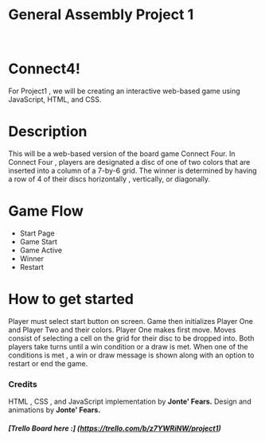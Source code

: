 # General Assembly Project 1

<br/>

# Connect4!


For Project1 , we will be creating an interactive
web-based game using JavaScript, HTML, and CSS.
# Description


This will be a web-based version of the board game Connect Four. In Connect Four , players are designated a disc of one of two colors that are inserted into a column of a 7-by-6 grid. The winner is determined by having a row of 4 of their discs horizontally , vertically, or diagonally.


# Game Flow


- Start Page
- Game Start
- Game Active
- Winner
- Restart

# How to get started



Player must select start button on screen. Game then initializes Player One and Player Two and their colors. Player One makes first move. Moves consist of selecting a cell on the grid for their disc to be dropped into. Both players take turns until a win condition or a draw is met. When one of the conditions is met , a win or draw message is shown along with an option to restart or end the game.

### Credits

HTML , CSS , and JavaScript implementation by **Jonte' Fears.**
Design and animations by **Jonte' Fears.**


##### [Trello Board here :] (https://trello.com/b/z7YWRiNW/project1)


